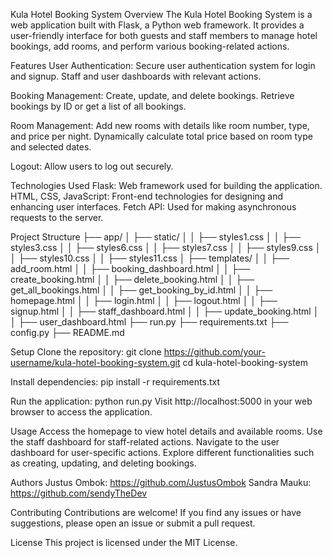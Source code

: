 Kula Hotel Booking System
Overview
The Kula Hotel Booking System is a web application built with Flask, a Python web framework. It provides a user-friendly interface for both guests and staff members to manage hotel bookings, add rooms, and perform various booking-related actions.

Features
User Authentication:
Secure user authentication system for login and signup.
Staff and user dashboards with relevant actions.

Booking Management:
Create, update, and delete bookings.
Retrieve bookings by ID or get a list of all bookings.

Room Management:
Add new rooms with details like room number, type, and price per night.
Dynamically calculate total price based on room type and selected dates.

Logout:
Allow users to log out securely.

Technologies Used
Flask: Web framework used for building the application.
HTML, CSS, JavaScript: Front-end technologies for designing and enhancing user interfaces.
Fetch API: Used for making asynchronous requests to the server.

Project Structure
├── app/
│   ├── static/
│   │   ├── styles1.css
│   │   ├── styles3.css
│   │   ├── styles6.css
│   │   ├── styles7.css
│   │   ├── styles9.css
│   │   ├── styles10.css
│   │   ├── styles11.css
│   ├── templates/
│   │   ├── add_room.html
│   │   ├── booking_dashboard.html
│   │   ├── create_booking.html
│   │   ├── delete_booking.html
│   │   ├── get_all_bookings.html
│   │   ├── get_booking_by_id.html
│   │   ├── homepage.html
│   │   ├── login.html
│   │   ├── logout.html
│   │   ├── signup.html
│   │   ├── staff_dashboard.html
│   │   ├── update_booking.html
│   │   ├── user_dashboard.html
├── run.py
├── requirements.txt
├── config.py
├── README.md

Setup
Clone the repository:
git clone https://github.com/your-username/kula-hotel-booking-system.git
cd kula-hotel-booking-system

Install dependencies:
pip install -r requirements.txt

Run the application:
python run.py
Visit http://localhost:5000 in your web browser to access the application.

Usage
Access the homepage to view hotel details and available rooms.
Use the staff dashboard for staff-related actions.
Navigate to the user dashboard for user-specific actions.
Explore different functionalities such as creating, updating, and deleting bookings.

Authors
Justus Ombok: https://github.com/JustusOmbok
Sandra Mauku: https://github.com/sendyTheDev

Contributing
Contributions are welcome! If you find any issues or have suggestions, please open an issue or submit a pull request.

License
This project is licensed under the MIT License.


